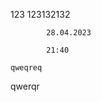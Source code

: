 123 
        123132132   
        
            28.04.2023

            21:40
   
    qweqreq

qwerqr